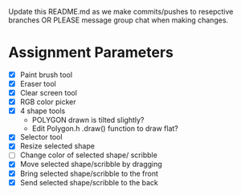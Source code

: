 Update this README.md as we make commits/pushes to resepctive branches OR PLEASE message group chat when making changes.

# Assignment Parameters
- [X] Paint brush tool
- [X] Eraser tool
- [X] Clear screen tool
- [X] RGB color picker
- [X] 4 shape tools
    - POLYGON drawn is tilted slightly?
    - Edit Polygon.h .draw() function to draw flat?
- [X] Selector tool
- [X] Resize selected shape
- [ ] Change color of selected shape/ scribble
- [X] Move selected shape/scribble by dragging
- [X] Bring selected shape/scribble to the front
- [X] Send selected shape/scribble to the back
